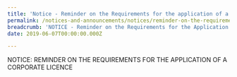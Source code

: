 ```yaml
---
title: 'Notice - Reminder on the Requirements for the application of a Corporate License'
permalink: /notices-and-announcements/notices/reminder-on-the-requirements-for-the-application-of-a-corporate-licence/
breadcrumb: 'NOTICE - Reminder on the Requirements for the Application of a Corporate Licence'
date: 2019-06-07T00:00:00.000Z

---
```



NOTICE: REMINDER ON THE REQUIREMENTS FOR THE APPLICATION OF A CORPORATE LICENCE
